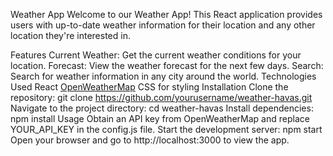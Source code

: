 Weather App
Welcome to our Weather App! This React application provides users with up-to-date weather information for their location and any other location they're interested in.

Features
Current Weather: Get the current weather conditions for your location.
Forecast: View the weather forecast for the next few days.
Search: Search for weather information in any city around the world.
Technologies Used
React
[OpenWeatherMap](https://www.weatherbit.io/api)
CSS for styling
Installation
Clone the repository: git clone https://github.com/yourusername/weather-havas.git
Navigate to the project directory: cd weather-havas
Install dependencies: npm install
Usage
Obtain an API key from OpenWeatherMap and replace YOUR_API_KEY in the config.js file.
Start the development server: npm start
Open your browser and go to http://localhost:3000 to view the app.
